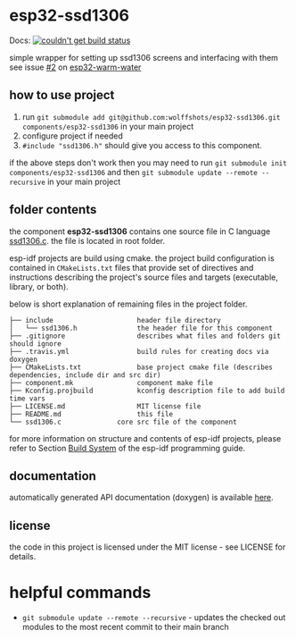 # esp32-ssd1306
Docs: [![couldn't get build status](https://api.travis-ci.com/wolffshots/esp32-ssd1306.svg?branch=main "Current doc build status")](https://wolffshots.github.io/esp32-ssd1306/index.html)

simple wrapper for setting up ssd1306 screens and interfacing with them
see issue [#2](https://github.com/wolffshots/esp32-warm-water/issues/2) on [esp32-warm-water](https://github.com/wolffshots/esp32-warm-water/)

## how to use project

1. run ```git submodule add git@github.com:wolffshots/esp32-ssd1306.git components/esp32-ssd1306``` in your main project
2. configure project if needed
3. ```#include "ssd1306.h"``` should give you access to this component.

if the above steps don't work then you may need to run ```git submodule init components/esp32-ssd1306``` 
and then ```git submodule update --remote --recursive``` in your main project

## folder contents

the component **esp32-ssd1306** contains one source file in C language [ssd1306.c](ssd1306.c). the file is located in root folder.

esp-idf projects are build using cmake. the project build configuration is contained in `CMakeLists.txt` files that provide set of directives and instructions describing the project's source files and targets (executable, library, or both). 

below is short explanation of remaining files in the project folder.

```
├── include                     header file directory
│   └── ssd1306.h               the header file for this component
├── .gitignore                  describes what files and folders git should ignore
├── .travis.yml                 build rules for creating docs via doxygen
├── CMakeLists.txt              base project cmake file (describes dependencies, include dir and src dir)
├── component.mk                component make file
├── Kconfig.projbuild           kconfig description file to add build time vars
├── LICENSE.md                  MIT license file
├── README.md                   this file
└── ssd1306.c              core src file of the component
```

for more information on structure and contents of esp-idf projects, please refer to Section [Build System](https://docs.espressif.com/projects/esp-idf/en/latest/esp32/api-guides/build-system.html) of the esp-idf programming guide.

## documentation

automatically generated API documentation (doxygen) is available [here](https://wolffshots.github.io/esp32-ssd1306/index.html).

## license

the code in this project is licensed under the MIT license - see LICENSE for details.

# helpful commands
- ```git submodule update --remote --recursive``` - updates the checked out modules to the most recent commit to their main branch
